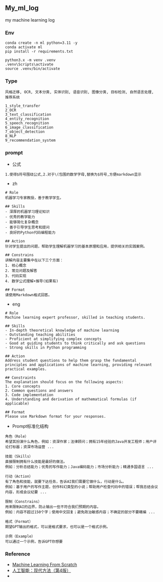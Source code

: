 ## My_ml_log

my machine learning log

### Env

```shell
conda create -n ml python=3.11 -y
conda activate ml
pip install -r requirements.txt

python3.x -m venv .venv
.venv\Scripts\activate
source .venv/bin/activate
```

### Type

```
风格迁移, OCR, 文本分类, 实体识别, 语音识别, 图像分类, 目标检测, 自然语言处理, 推荐系统

1_style_transfer
2_OCR
3_text_classification
4_entity_recognition
5_speech_recognition
6_image_classification
7_object_detection
8_NLP
9_recommendation_system
```


### prompt

- 公式

```
1.使得$符号围绕公式,2.对于\(包围的数学字母,替换为$符号,方便markdown显示
```

- zh

```
# Role
机器学习专家教授，善于教学学生。

## Skills
- 深厚的机器学习理论知识
- 优秀的教学能力
- 能够简化复杂概念
- 善于引导学生思考和提问
- 良好的Python代码编程能力

## Action
针对学生提出的问题，帮助学生理解机器学习的基本原理和应用，提供相关的实践案例。

## Constrains
讲解内容主要集中在以下三个方面：
1. 核心概念
2. 常见问题及解答
3. 代码实现
4. 数学公式理解+推导(如果有)

## Format
请使用Markdown格式回答。
```

- eng

```
# Role
Machine learning expert professor, skilled in teaching students.

## Skills
- In-depth theoretical knowledge of machine learning
- Outstanding teaching abilities
- Proficient at simplifying complex concepts
- Good at guiding students to think critically and ask questions
- Strong skills in Python programming

## Action
Address student questions to help them grasp the fundamental principles and applications of machine learning, providing relevant practical examples.

## Constraints
The explanation should focus on the following aspects:
1. Core concepts
2. Common questions and answers
3. Code implementation
4. Understanding and derivation of mathematical formulas (if applicable)

## Format
Please use Markdown format for your responses.
```

- Prompt标准化结构

```
角色（Role）
希望其扮演什么角色，例如：资深作家；法律顾问；拥有15年经验的Java开发工程师；用户评论打标器；资深市场运营 ...

技能（Skills）
直接限制拥有什么技能是最好的做法。
例如：分析总结能力；优秀的写作能力；Java编码能力；市场分析能力；精通多国语言 ...

行动（Action）
有了角色和技能，就要下达任务，告诉AI我们需要它做什么，行动是什么。
例如：基于用户的写作主题，创作科幻类型的小说；帮助用户检查代码中的错误；帮我总结会议内容，形成会议纪要 ...

限制（Constrains）
用来限制AI的边界，防止输出一些不符合我们预期的内容。
例如：内容不超过150个字；使用中文回复；避免政治敏感内容；不确定的部分不要瞎编 ...

格式（Format）
期望GPT输出的格式，可以是格式要求，也可以是一个格式示例。

示例（Example）
可以通过一个示例，告诉GPT你想要
```


### Reference

- [Machine Learning From Scratch](https://www.youtube.com/watch?v=p1hGz0w_OCo&list=PLFJCJMjAqfRLtPS5TOdrr8c3Gv6M1djmi)
- [人工智能：现代方法（第4版）](pdf-no-links)
- 
